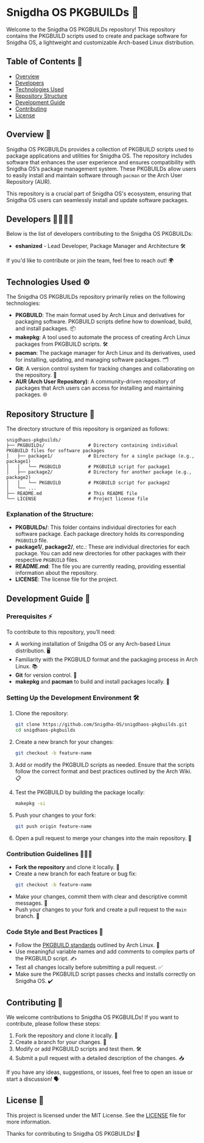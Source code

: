 # Snigdha OS PKGBUILDs 🚀

Welcome to the Snigdha OS PKGBUILDs repository! This repository contains the PKGBUILD scripts used to create and package software for Snigdha OS, a lightweight and customizable Arch-based Linux distribution.

## Table of Contents 📑

- [Overview](#overview)
- [Developers](#developers)
- [Technologies Used](#technologies-used)
- [Repository Structure](#repository-structure)
- [Development Guide](#development-guide)
- [Contributing](#contributing)
- [License](#license)

## Overview 🌟

Snigdha OS PKGBUILDs provides a collection of PKGBUILD scripts used to package applications and utilities for Snigdha OS. The repository includes software that enhances the user experience and ensures compatibility with Snigdha OS’s package management system. These PKGBUILDs allow users to easily install and maintain software through `pacman` or the Arch User Repository (AUR).

This repository is a crucial part of Snigdha OS's ecosystem, ensuring that Snigdha OS users can seamlessly install and update software packages.

## Developers 👨‍💻👩‍💻

Below is the list of developers contributing to the Snigdha OS PKGBUILDs:

- **eshanized** - Lead Developer, Package Manager and Architecture 🛠️

If you'd like to contribute or join the team, feel free to reach out! 🌍

## Technologies Used ⚙️

The Snigdha OS PKGBUILDs repository primarily relies on the following technologies:

- **PKGBUILD**: The main format used by Arch Linux and derivatives for packaging software. PKGBUILD scripts define how to download, build, and install packages. 📦
- **makepkg**: A tool used to automate the process of creating Arch Linux packages from PKGBUILD scripts. 🛠️
- **pacman**: The package manager for Arch Linux and its derivatives, used for installing, updating, and managing software packages. 🗂️
- **Git**: A version control system for tracking changes and collaborating on the repository. 🔄
- **AUR (Arch User Repository)**: A community-driven repository of packages that Arch users can access for installing and maintaining packages. 🌐

## Repository Structure 📂

The directory structure of this repository is organized as follows:

```
snigdhaos-pkgbuilds/
├── PKGBUILDs/                # Directory containing individual PKGBUILD files for software packages
│   ├── package1/             # Directory for a single package (e.g., package1)
│   │   └── PKGBUILD          # PKGBUILD script for package1
│   ├── package2/             # Directory for another package (e.g., package2)
│   │   └── PKGBUILD          # PKGBUILD script for package2
│   └── ...
├── README.md                 # This README file
└── LICENSE                   # Project license file
```

### Explanation of the Structure:

- **PKGBUILDs/**: This folder contains individual directories for each software package. Each package directory holds its corresponding `PKGBUILD` file.
- **package1/**, **package2/**, etc.: These are individual directories for each package. You can add new directories for other packages with their respective `PKGBUILD` files.
- **README.md**: The file you are currently reading, providing essential information about the repository.
- **LICENSE**: The license file for the project.

## Development Guide 📝

### Prerequisites ⚡

To contribute to this repository, you’ll need:

- A working installation of Snigdha OS or any Arch-based Linux distribution. 🖥️
- Familiarity with the PKGBUILD format and the packaging process in Arch Linux. 📚
- **Git** for version control. 🔧
- **makepkg** and **pacman** to build and install packages locally. 🔨

### Setting Up the Development Environment 🛠️

1. Clone the repository:
   ```bash
   git clone https://github.com/Snigdha-OS/snigdhaos-pkgbuilds.git
   cd snigdhaos-pkgbuilds
   ```

2. Create a new branch for your changes:
   ```bash
   git checkout -b feature-name
   ```

3. Add or modify the PKGBUILD scripts as needed. Ensure that the scripts follow the correct format and best practices outlined by the Arch Wiki. 📋

4. Test the PKGBUILD by building the package locally:
   ```bash
   makepkg -si
   ```

5. Push your changes to your fork:
   ```bash
   git push origin feature-name
   ```

6. Open a pull request to merge your changes into the main repository. 🔄

### Contribution Guidelines 🧑‍🤝‍🧑

- **Fork the repository** and clone it locally. 🍴
- Create a new branch for each feature or bug fix:
  ```bash
  git checkout -b feature-name
  ```
- Make your changes, commit them with clear and descriptive commit messages. 💬
- Push your changes to your fork and create a pull request to the `main` branch. 🔀

### Code Style and Best Practices 📐

- Follow the [PKGBUILD standards](https://wiki.archlinux.org/title/PKGBUILD) outlined by Arch Linux. 📘
- Use meaningful variable names and add comments to complex parts of the PKGBUILD script. ✍️
- Test all changes locally before submitting a pull request. ✅
- Make sure the PKGBUILD script passes checks and installs correctly on Snigdha OS. ✔️

## Contributing 💪

We welcome contributions to Snigdha OS PKGBUILDs! If you want to contribute, please follow these steps:

1. Fork the repository and clone it locally. 🍴
2. Create a branch for your changes. 🔄
3. Modify or add PKGBUILD scripts and test them. 🛠️
4. Submit a pull request with a detailed description of the changes. 📥

If you have any ideas, suggestions, or issues, feel free to open an issue or start a discussion! 🗣️

## License 📜

This project is licensed under the MIT License. See the [LICENSE](LICENSE) file for more information.


Thanks for contributing to Snigdha OS PKGBUILDs! 🙏
